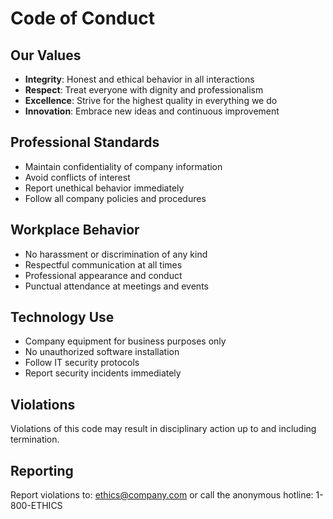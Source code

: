 # Code of Conduct

## Our Values

- **Integrity**: Honest and ethical behavior in all interactions
- **Respect**: Treat everyone with dignity and professionalism
- **Excellence**: Strive for the highest quality in everything we do
- **Innovation**: Embrace new ideas and continuous improvement

## Professional Standards

- Maintain confidentiality of company information
- Avoid conflicts of interest
- Report unethical behavior immediately
- Follow all company policies and procedures

## Workplace Behavior

- No harassment or discrimination of any kind
- Respectful communication at all times
- Professional appearance and conduct
- Punctual attendance at meetings and events

## Technology Use

- Company equipment for business purposes only
- No unauthorized software installation
- Follow IT security protocols
- Report security incidents immediately

## Violations

Violations of this code may result in disciplinary action up to and including termination.

## Reporting

Report violations to: ethics@company.com or call the anonymous hotline: 1-800-ETHICS
